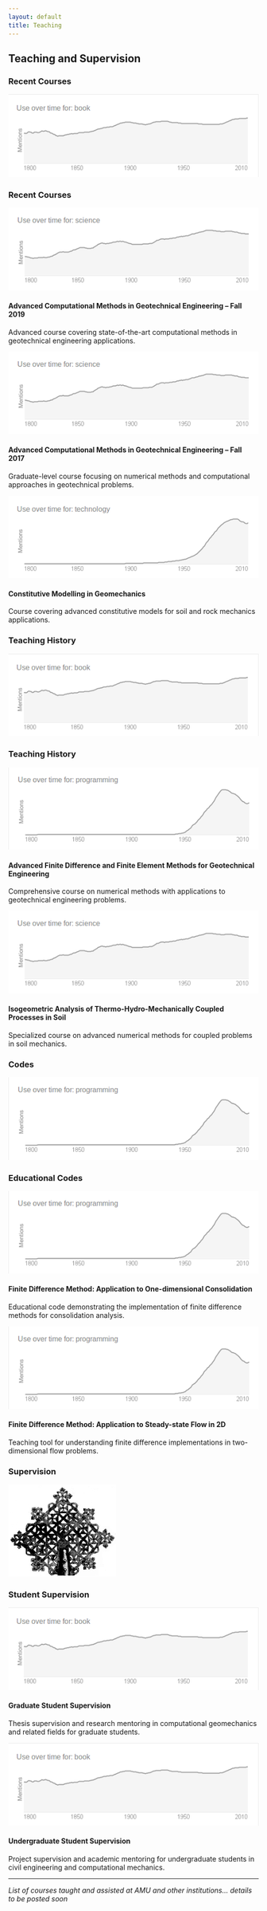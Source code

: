 ```yaml
---
layout: default
title: Teaching
---
```


## Teaching and Supervision

<div class="portfolio-grid">

### Recent Courses

<div class="portfolio-category">
  <div class="category-header">
    <img src="/media/2014/03/book.png" alt="Recent Courses" />
    <h3>Recent Courses</h3>
  </div>
  
  <div class="portfolio-item">
    <div class="portfolio-icon">
      <img src="/media/2014/03/science.png" alt="Advanced Methods" />
    </div>
    <div class="portfolio-content">
      <h4>Advanced Computational Methods in Geotechnical Engineering – Fall 2019</h4>
      <p>Advanced course covering state-of-the-art computational methods in geotechnical engineering applications.</p>
    </div>
  </div>

  <div class="portfolio-item">
    <div class="portfolio-icon">
      <img src="/media/2014/03/science.png" alt="Computational Methods" />
    </div>
    <div class="portfolio-content">
      <h4>Advanced Computational Methods in Geotechnical Engineering – Fall 2017</h4>
      <p>Graduate-level course focusing on numerical methods and computational approaches in geotechnical problems.</p>
    </div>
  </div>

  <div class="portfolio-item">
    <div class="portfolio-icon">
      <img src="/media/2014/03/technology.png" alt="Constitutive Modeling" />
    </div>
    <div class="portfolio-content">
      <h4>Constitutive Modelling in Geomechanics</h4>
      <p>Course covering advanced constitutive models for soil and rock mechanics applications.</p>
    </div>
  </div>
</div>

### Teaching History

<div class="portfolio-category">
  <div class="category-header">
    <img src="/media/2014/03/book.png" alt="Teaching History" />
    <h3>Teaching History</h3>
  </div>
  
  <div class="portfolio-item">
    <div class="portfolio-icon">
      <img src="/media/2014/03/programming.png" alt="FE Methods" />
    </div>
    <div class="portfolio-content">
      <h4>Advanced Finite Difference and Finite Element Methods for Geotechnical Engineering</h4>
      <p>Comprehensive course on numerical methods with applications to geotechnical engineering problems.</p>
    </div>
  </div>

  <div class="portfolio-item">
    <div class="portfolio-icon">
      <img src="/media/2014/03/science.png" alt="Isogeometric Analysis" />
    </div>
    <div class="portfolio-content">
      <h4>Isogeometric Analysis of Thermo-Hydro-Mechanically Coupled Processes in Soil</h4>
      <p>Specialized course on advanced numerical methods for coupled problems in soil mechanics.</p>
    </div>
  </div>
</div>

### Codes

<div class="portfolio-category">
  <div class="category-header">
    <img src="/media/2014/03/programming.png" alt="Educational Codes" />
    <h3>Educational Codes</h3>
  </div>
  
  <div class="portfolio-item">
    <div class="portfolio-icon">
      <img src="/media/2014/03/programming.png" alt="FDM 1D" />
    </div>
    <div class="portfolio-content">
      <h4>Finite Difference Method: Application to One-dimensional Consolidation</h4>
      <p>Educational code demonstrating the implementation of finite difference methods for consolidation analysis.</p>
    </div>
  </div>

  <div class="portfolio-item">
    <div class="portfolio-icon">
      <img src="/media/2014/03/programming.png" alt="FDM 2D" />
    </div>
    <div class="portfolio-content">
      <h4>Finite Difference Method: Application to Steady-state Flow in 2D</h4>
      <p>Teaching tool for understanding finite difference implementations in two-dimensional flow problems.</p>
    </div>
  </div>
</div>

### Supervision

<div class="portfolio-category">
  <div class="category-header">
    <img src="/media/2014/03/ethiopian.jpg" alt="Supervision" />
    <h3>Student Supervision</h3>
  </div>
  
  <div class="portfolio-item">
    <div class="portfolio-icon">
      <img src="/media/2014/03/book.png" alt="Graduate Supervision" />
    </div>
    <div class="portfolio-content">
      <h4>Graduate Student Supervision</h4>
      <p>Thesis supervision and research mentoring in computational geomechanics and related fields for graduate students.</p>
    </div>
  </div>

  <div class="portfolio-item">
    <div class="portfolio-icon">
      <img src="/media/2014/03/book.png" alt="Undergraduate Supervision" />
    </div>
    <div class="portfolio-content">
      <h4>Undergraduate Student Supervision</h4>
      <p>Project supervision and academic mentoring for undergraduate students in civil engineering and computational mechanics.</p>
    </div>
  </div>
</div>

</div>

---

*List of courses taught and assisted at AMU and other institutions... details to be posted soon*